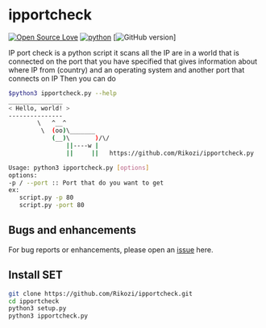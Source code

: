 # ipportcheck
[![Open Source Love](https://badges.frapsoft.com/os/v1/open-source.svg?v=102)](https://github.com/ellerbrock/open-source-badge/)
[![python](https://img.shields.io/badge/python-3-blue.svg)](https://www.python.org/downloads/)
[![GitHub version](https://d25lcipzij17d.cloudfront.net/badge.svg?id=gh&type=6&v=1.0&x2=0)]

IP port check is a python script it scans all the IP are in a world that is connected on the port that you have specified that gives information about where IP from (country) and an operating system and another port that connects on IP
Then you can do
```bash
$python3 ipportcheck.py --help
_______________
< Hello, world! >
---------------
        \   ^__^
         \  (oo)\_______
            (__)\       )/\/
                ||----w |
                ||     ||   https://github.com/Rikozi/ipportcheck.py

Usage: python3 ipportcheck.py [options]
options:
-p / --port :: Port that do you want to get
ex:
   script.py -p 80
   script.py -port 80
   ```
## Bugs and enhancements

For bug reports or enhancements, please open an [issue](https://github.com/Rikozi/ipportcheck/issues) here.
## Install SET

```bash
git clone https://github.com/Rikozi/ipportcheck.git
cd ipportcheck
python3 setup.py
python3 ipportcheck.py
```

